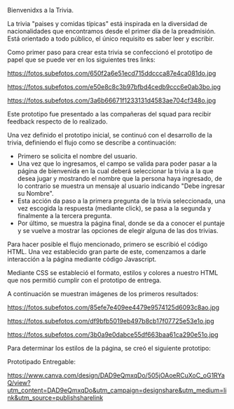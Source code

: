 Bienvenidxs a la Trivia.

La trivia "paises y comidas típicas" está inspirada en la diversidad de nacionalidades que encontramos desde el primer día de la preadmisión.
Está orientado a todo público, el único requisito es saber leer y escribir.

Como primer paso para crear esta trivia se confeccionó el prototipo de papel que se puede ver en los siguientes tres links:

https://fotos.subefotos.com/650f2a6e51ecd715ddccca87e4ca081do.jpg

https://fotos.subefotos.com/e50e8c8c3b97bfbd4cedb9ccc6e0ab3bo.jpg

https://fotos.subefotos.com/3a6b66671f1233131d4583ae704cf348o.jpg

Este prototipo fue presentado a las compañeras del squad para recibir feedback respecto de lo realizado.

Una vez definido el prototipo inicial, se continuó con el desarrollo de la trivia, definiendo el flujo como se describe a continuación:
- Primero se solicita el nombre del usuario.
- Una vez que lo ingresamos, el campo se valida para poder pasar a la página de bienvenida en la cual deberá seleccionar la trivia a la que desea jugar y mostrando el nombre que la persona haya ingresado, de lo contrario se muestra un mensaje al usuario indicando "Debe ingresar su Nombre". 
- Esta acción da paso a la primera pregunta de la trivia seleccionada, una vez escogida la respuesta (mediante click), se pasa a la segunda y finalmente a la tercera pregunta.
- Por último, se muestra la página final, donde se da a conocer el puntaje y se vuelve a mostrar las opciones de elegir alguna de las dos trivias.

Para hacer posible el flujo mencionado, primero se escribió el código HTML. Una vez establecido gran parte de este, comenzamos a darle interacción a la página mediante código Javascript.

Mediante CSS se estableció el formato, estilos y colores a nuestro HTML que nos permitió cumplir con el prototipo de entrega. 

A continuación se muestran imágenes de los primeros resultados:

https://fotos.subefotos.com/85efe7e409ee4479e9574125d6093c8ao.jpg

https://fotos.subefotos.com/df9bfb5019eb497b8cb17f07725e53e1o.jpg

https://fotos.subefotos.com/3b0a9e0dabce55df663baa61ca290e51o.jpg

Para determinar los estilos de la página, se creó el siguiente prototipo:

Prototipado Entregable:

https://www.canva.com/design/DAD9eQmxqDo/505jOAoeRCuXoC_oG1RYaQ/view?utm_content=DAD9eQmxqDo&utm_campaign=designshare&utm_medium=link&utm_source=publishsharelink
